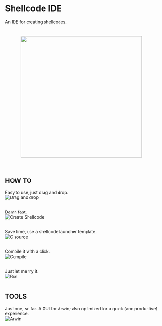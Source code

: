 # Shellcode IDE
An IDE for creating shellcodes.

<h1 align="center"><img width="400" src="http://i.imgur.com/Y3mPlba.png"><br><br></h1>

## HOW TO
Easy to use, just drag and drop.<br>
![Drag and drop](http://i.imgur.com/Ua2WE3s.gif)
<br><br>

Damn fast.<br>
![Create Shellcode](http://i.imgur.com/OSYPc9R.gif)
<br><br>

Save time, use a shellcode launcher template.<br>
![C source](http://i.imgur.com/8G6H6Pi.gif)
<br><br>

Compile it with a click.<br>
![Compile](http://i.imgur.com/LgLZ7wi.gif)
<br><br>

Just let me try it.<br>
![Run](http://i.imgur.com/b4IwFLr.gif)
<br><br>

## TOOLS
Just one, so far.
A GUI for Arwin; also optimized for a quick (and productive) experience.<br>
![Arwin](http://i.imgur.com/Ug7rlrW.gif)
<br><br>